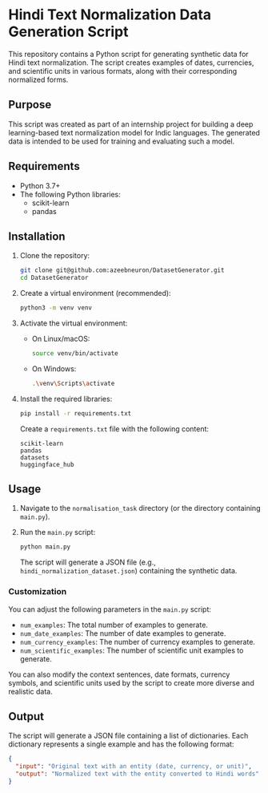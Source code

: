 # Hindi Text Normalization Data Generation Script

This repository contains a Python script for generating synthetic data for Hindi text normalization. The script creates examples of dates, currencies, and scientific units in various formats, along with their corresponding normalized forms.

## Purpose

This script was created as part of an internship project for building a deep learning-based text normalization model for Indic languages. The generated data is intended to be used for training and evaluating such a model.

## Requirements

*   Python 3.7+
*   The following Python libraries:
    *   scikit-learn
    *   pandas

## Installation

1.  Clone the repository:

    ```bash
    git clone git@github.com:azeebneuron/DatasetGenerator.git
    cd DatasetGenerator
    ```

2.  Create a virtual environment (recommended):

    ```bash
    python3 -m venv venv
    ```

3.  Activate the virtual environment:

    *   On Linux/macOS:

        ```bash
        source venv/bin/activate
        ```

    *   On Windows:

        ```bash
        .\venv\Scripts\activate
        ```

4.  Install the required libraries:

    ```bash
    pip install -r requirements.txt
    ```

    Create a `requirements.txt` file with the following content:

    ```
    scikit-learn
    pandas
    datasets
    huggingface_hub
    ```

## Usage

1.  Navigate to the `normalisation_task` directory (or the directory containing `main.py`).

2.  Run the `main.py` script:

    ```bash
    python main.py
    ```

    The script will generate a JSON file (e.g., `hindi_normalization_dataset.json`) containing the synthetic data.

### Customization

You can adjust the following parameters in the `main.py` script:

*   `num_examples`: The total number of examples to generate.
*   `num_date_examples`: The number of date examples to generate.
*   `num_currency_examples`: The number of currency examples to generate.
*   `num_scientific_examples`: The number of scientific unit examples to generate.

You can also modify the context sentences, date formats, currency symbols, and scientific units used by the script to create more diverse and realistic data.

## Output

The script will generate a JSON file containing a list of dictionaries. Each dictionary represents a single example and has the following format:

```json
{
  "input": "Original text with an entity (date, currency, or unit)",
  "output": "Normalized text with the entity converted to Hindi words"
}